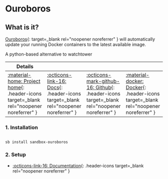 # Ouroboros

## What is it?

[Ouroboros](https://github.com/pyouroboros/ouroboros){: target=_blank rel="noopener noreferrer" } will automatically update your running Docker containers to the latest available image.

A python-based alternative to watchtower

| Details     |             |             |             |
|-------------|-------------|-------------|-------------|
| [:material-home: Project home](https://github.com/pyouroboros/ouroboros){: .header-icons target=_blank rel="noopener noreferrer" } | [:octicons-link-16: Docs](https://github.com/pyouroboros/ouroboros/wiki){: .header-icons target=_blank rel="noopener noreferrer" } | [:octicons-mark-github-16: Github](https://github.com/pyouroboros/ouroboros){: .header-icons target=_blank rel="noopener noreferrer" } | [:material-docker: Docker](https://hub.docker.com/r/pyouroboros/ouroboros){: .header-icons target=_blank rel="noopener noreferrer" }|

### 1. Installation

``` shell

sb install sandbox-ouroboros

```

### 2. Setup

- [:octicons-link-16: Documentation](https://github.com/pyouroboros/ouroboros/wiki){: .header-icons target=_blank rel="noopener noreferrer" }
